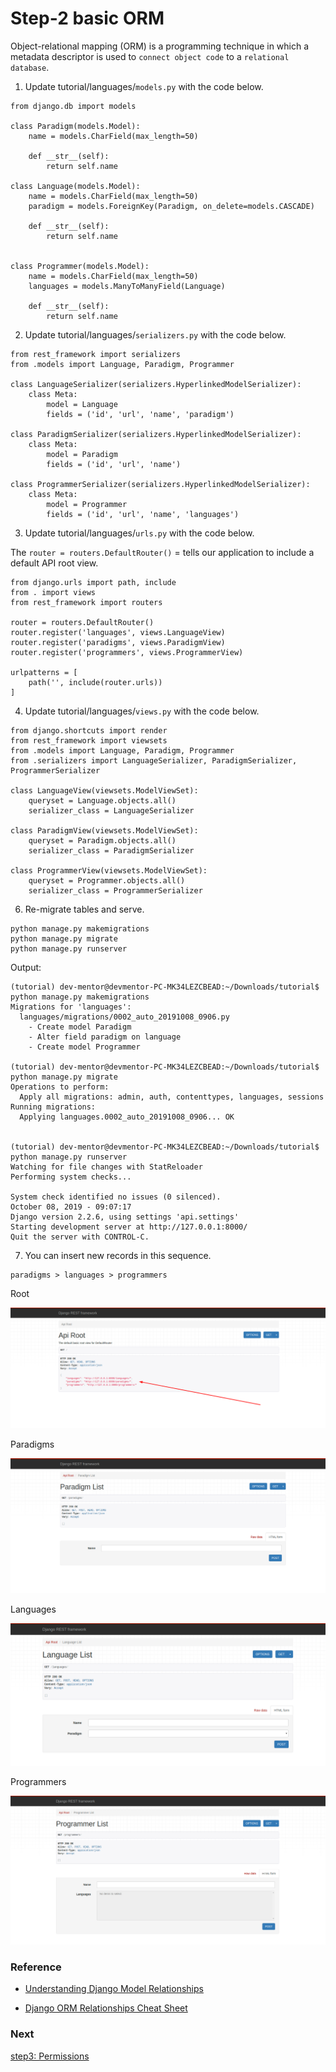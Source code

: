# Step-2 basic ORM

Object-relational mapping (ORM) is a programming technique in which a metadata descriptor is used to `connect object code` to a `relational database`.

1. Update tutorial/languages/`models.py` with the code below.

```
from django.db import models

class Paradigm(models.Model):
    name = models.CharField(max_length=50)

    def __str__(self):
        return self.name

class Language(models.Model):
    name = models.CharField(max_length=50)
    paradigm = models.ForeignKey(Paradigm, on_delete=models.CASCADE)

    def __str__(self):
        return self.name


class Programmer(models.Model):
    name = models.CharField(max_length=50)
    languages = models.ManyToManyField(Language)

    def __str__(self):
        return self.name
```

2. Update tutorial/languages/`serializers.py` with the code below.

```
from rest_framework import serializers
from .models import Language, Paradigm, Programmer

class LanguageSerializer(serializers.HyperlinkedModelSerializer):
    class Meta:
        model = Language
        fields = ('id', 'url', 'name', 'paradigm')

class ParadigmSerializer(serializers.HyperlinkedModelSerializer):
    class Meta:
        model = Paradigm
        fields = ('id', 'url', 'name')

class ProgrammerSerializer(serializers.HyperlinkedModelSerializer):
    class Meta:
        model = Programmer
        fields = ('id', 'url', 'name', 'languages')
```


3. Update tutorial/languages/`urls.py` with the code below.

The `router = routers.DefaultRouter()` = tells our application to include a default API root view.

```
from django.urls import path, include
from . import views 
from rest_framework import routers 

router = routers.DefaultRouter()
router.register('languages', views.LanguageView)
router.register('paradigms', views.ParadigmView)
router.register('programmers', views.ProgrammerView)

urlpatterns = [
    path('', include(router.urls))
]
```

4. Update tutorial/languages/`views.py` with the code below.

```
from django.shortcuts import render
from rest_framework import viewsets
from .models import Language, Paradigm, Programmer
from .serializers import LanguageSerializer, ParadigmSerializer, ProgrammerSerializer

class LanguageView(viewsets.ModelViewSet):
    queryset = Language.objects.all()
    serializer_class = LanguageSerializer

class ParadigmView(viewsets.ModelViewSet):
    queryset = Paradigm.objects.all()
    serializer_class = ParadigmSerializer

class ProgrammerView(viewsets.ModelViewSet):
    queryset = Programmer.objects.all()
    serializer_class = ProgrammerSerializer
```

6. Re-migrate tables and serve.

```
python manage.py makemigrations
python manage.py migrate 
python manage.py runserver
```

Output: 

```
(tutorial) dev-mentor@devmentor-PC-MK34LEZCBEAD:~/Downloads/tutorial$ python manage.py makemigrations
Migrations for 'languages':
  languages/migrations/0002_auto_20191008_0906.py
    - Create model Paradigm
    - Alter field paradigm on language
    - Create model Programmer

(tutorial) dev-mentor@devmentor-PC-MK34LEZCBEAD:~/Downloads/tutorial$ python manage.py migrate 
Operations to perform:
  Apply all migrations: admin, auth, contenttypes, languages, sessions
Running migrations:
  Applying languages.0002_auto_20191008_0906... OK


(tutorial) dev-mentor@devmentor-PC-MK34LEZCBEAD:~/Downloads/tutorial$ python manage.py runserver
Watching for file changes with StatReloader
Performing system checks...

System check identified no issues (0 silenced).
October 08, 2019 - 09:07:17
Django version 2.2.6, using settings 'api.settings'
Starting development server at http://127.0.0.1:8000/
Quit the server with CONTROL-C.
```

7. You can insert new records in this sequence.

```
paradigms > languages > programmers
```

Root 

![alt text](root.png)

Paradigms 

![alt text](paradigm-list.png)

Languages 

![alt text](language-list.png)

Programmers

![alt text](programmer-list.png)



### Reference

- [Understanding Django Model Relationships](https://www.youtube.com/watch?v=2KqhBkMv7aM)

- [Django ORM Relationships Cheat Sheet](https://hackernoon.com/django-orm-relationships-cheat-sheet-14433d6cf68c)


### Next

[step3: Permissions](https://github.com/boomcamp/django-restframework/tree/step3-permissions)

